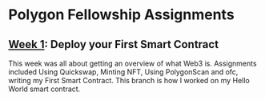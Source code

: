 # Polygon Fellowship Assignments
## [Week 1](https://rakshit087.hashnode.dev/my-week-1-polygon-fellowship): Deploy your First Smart Contract

This week was all about getting an overview of what Web3 is. Assignments included Using Quickswap, Minting NFT, Using PolygonScan and ofc, writing my First Smart Contract.
This branch is how I worked on my Hello World smart contract.
